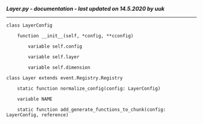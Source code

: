 ***Layer.py - documentation - last updated on 14.5.2020 by uuk***
___

    class LayerConfig

        function __init__(self, *config, **cconfig)

            variable self.config

            variable self.layer

            variable self.dimension

    class Layer extends event.Registry.Registry

        static function normalize_config(config: LayerConfig)

        variable NAME

        static function add_generate_functions_to_chunk(config: LayerConfig, reference)